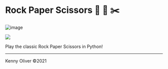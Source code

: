 # Rock Paper Scissors :moyai: :page_facing_up: :scissors:

![image](https://www.codefactor.io/repository/github/KennyOliver/rock-paper-scissors/badge?style=for-the-badge)

[![](https://repl.it/badge/github/KennyOliver/rock-paper-scissors)](https://repl.it/@KennyOliver/rock-paper-scissors)

Play the classic Rock Paper Scissors in Python!

---
Kenny Oliver ©2021
